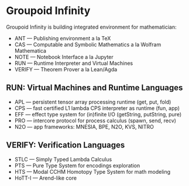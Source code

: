 # Groupoid Infinity

Groupoid Infinity is building integrated environment for mathematician:

* ANT — Publishing environment a la ТеХ
* CAS — Computable and Symbolic Mathematics a la Wolfram Mathematica
* NOTE — Notebook Interface a la Jupyter
* RUN — Runtime Interpreter and Virtual Machines
* VERIFY — Theorem Prover a la Lean/Agda

## RUN: Virtual Machines and Runtime Languages

* APL — persistent tensor array processing runtime (get, put, fold)
* CPS — fast certified L1 lambda CPS interpreter as runtime (fun, app)
* EFF — effect type system for (in)finite I/O (getString, putString, pure)
* PRO — intercore protocol for process calculus (spawn, send, recv)
* N2O — app frameworks: MNESIA, BPE, N2O, KVS, NITRO

## VERIFY: Verification Languages

* STLC — Simply Typed Lambda Calculus
* PTS — Pure Type System for encodings exploration
* HTS — Modal CCHM Homotopy Type System for math modeling
* HoTT-I — Arend-like core

